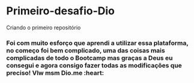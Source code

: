 # Primeiro-desafio-Dio
Criando o primeiro repositório 

<h3>Foi com muito esforço que aprendi a utilizar essa plataforma, no começo foi bem complicado, uma das coisas mais complicadas de todo o Bootcamp mas graças a Deus eu consegui e agora consigo fazer todas as modificações que preciso! Vlw msm Dio.me :heart: </h3>
